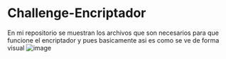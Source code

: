 # Challenge-Encriptador
En mi repositorio se muestran los archivos que son necesarios para que funcione el encriptador y pues basicamente asi es como se ve de forma visual 
![image](https://github.com/Abraham00711/Challenge-Encriptador/assets/134978025/a877071f-f18a-40f2-9202-7bd7a3569050)
